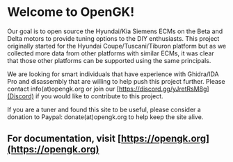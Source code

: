 # Welcome to OpenGK!

Our goal is to open source the Hyundai/Kia Siemens ECMs on the Beta and Delta motors to provide tuning options to the DIY enthusiasts. This project originally started for the Hyundai Coupe/Tuscani/Tiburon platform but as we collected more data from other platforms with similar ECMs, it was clear that those other platforms can be supported using the same principals.

We are looking for smart individuals that have experience with Ghidra/IDA Pro and disassembly that are willing to help push this project further. Please contact info(at)opengk.org or join our [https://discord.gg/yJretRsM8g](Discord) if you would like to contribute to this project.

If you are a tuner and found this site to be useful, please consider a donation to Paypal: donate(at)opengk.org to help keep the site alive.

## For documentation, visit [https://opengk.org](https://opengk.org)
